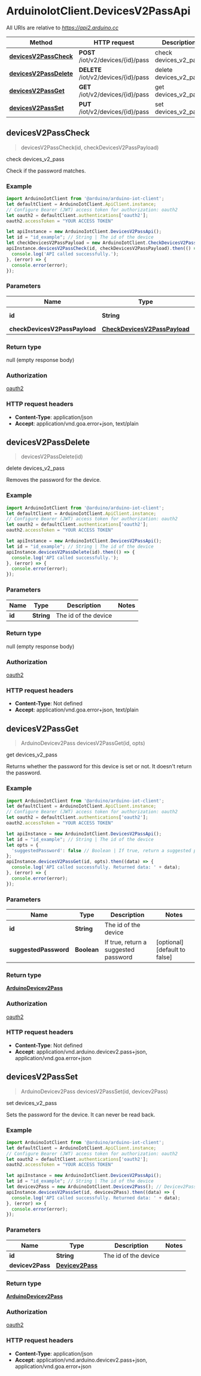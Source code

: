 # ArduinoIotClient.DevicesV2PassApi

All URIs are relative to *https://api2.arduino.cc*

Method | HTTP request | Description
------------- | ------------- | -------------
[**devicesV2PassCheck**](DevicesV2PassApi.md#devicesV2PassCheck) | **POST** /iot/v2/devices/{id}/pass | check devices_v2_pass
[**devicesV2PassDelete**](DevicesV2PassApi.md#devicesV2PassDelete) | **DELETE** /iot/v2/devices/{id}/pass | delete devices_v2_pass
[**devicesV2PassGet**](DevicesV2PassApi.md#devicesV2PassGet) | **GET** /iot/v2/devices/{id}/pass | get devices_v2_pass
[**devicesV2PassSet**](DevicesV2PassApi.md#devicesV2PassSet) | **PUT** /iot/v2/devices/{id}/pass | set devices_v2_pass



## devicesV2PassCheck

> devicesV2PassCheck(id, checkDevicesV2PassPayload)

check devices_v2_pass

Check if the password matches.

### Example

```javascript
import ArduinoIotClient from '@arduino/arduino-iot-client';
let defaultClient = ArduinoIotClient.ApiClient.instance;
// Configure Bearer (JWT) access token for authorization: oauth2
let oauth2 = defaultClient.authentications['oauth2'];
oauth2.accessToken = "YOUR ACCESS TOKEN"

let apiInstance = new ArduinoIotClient.DevicesV2PassApi();
let id = "id_example"; // String | The id of the device
let checkDevicesV2PassPayload = new ArduinoIotClient.CheckDevicesV2PassPayload(); // CheckDevicesV2PassPayload | 
apiInstance.devicesV2PassCheck(id, checkDevicesV2PassPayload).then(() => {
  console.log('API called successfully.');
}, (error) => {
  console.error(error);
});

```

### Parameters


Name | Type | Description  | Notes
------------- | ------------- | ------------- | -------------
 **id** | **String**| The id of the device | 
 **checkDevicesV2PassPayload** | [**CheckDevicesV2PassPayload**](CheckDevicesV2PassPayload.md)|  | 

### Return type

null (empty response body)

### Authorization

[oauth2](../README.md#oauth2)

### HTTP request headers

- **Content-Type**: application/json
- **Accept**: application/vnd.goa.error+json, text/plain


## devicesV2PassDelete

> devicesV2PassDelete(id)

delete devices_v2_pass

Removes the password for the device.

### Example

```javascript
import ArduinoIotClient from '@arduino/arduino-iot-client';
let defaultClient = ArduinoIotClient.ApiClient.instance;
// Configure Bearer (JWT) access token for authorization: oauth2
let oauth2 = defaultClient.authentications['oauth2'];
oauth2.accessToken = "YOUR ACCESS TOKEN"

let apiInstance = new ArduinoIotClient.DevicesV2PassApi();
let id = "id_example"; // String | The id of the device
apiInstance.devicesV2PassDelete(id).then(() => {
  console.log('API called successfully.');
}, (error) => {
  console.error(error);
});

```

### Parameters


Name | Type | Description  | Notes
------------- | ------------- | ------------- | -------------
 **id** | **String**| The id of the device | 

### Return type

null (empty response body)

### Authorization

[oauth2](../README.md#oauth2)

### HTTP request headers

- **Content-Type**: Not defined
- **Accept**: application/vnd.goa.error+json, text/plain


## devicesV2PassGet

> ArduinoDevicev2Pass devicesV2PassGet(id, opts)

get devices_v2_pass

Returns whether the password for this device is set or not. It doesn&#39;t return the password.

### Example

```javascript
import ArduinoIotClient from '@arduino/arduino-iot-client';
let defaultClient = ArduinoIotClient.ApiClient.instance;
// Configure Bearer (JWT) access token for authorization: oauth2
let oauth2 = defaultClient.authentications['oauth2'];
oauth2.accessToken = "YOUR ACCESS TOKEN"

let apiInstance = new ArduinoIotClient.DevicesV2PassApi();
let id = "id_example"; // String | The id of the device
let opts = {
  'suggestedPassword': false // Boolean | If true, return a suggested password
};
apiInstance.devicesV2PassGet(id, opts).then((data) => {
  console.log('API called successfully. Returned data: ' + data);
}, (error) => {
  console.error(error);
});

```

### Parameters


Name | Type | Description  | Notes
------------- | ------------- | ------------- | -------------
 **id** | **String**| The id of the device | 
 **suggestedPassword** | **Boolean**| If true, return a suggested password | [optional] [default to false]

### Return type

[**ArduinoDevicev2Pass**](ArduinoDevicev2Pass.md)

### Authorization

[oauth2](../README.md#oauth2)

### HTTP request headers

- **Content-Type**: Not defined
- **Accept**: application/vnd.arduino.devicev2.pass+json, application/vnd.goa.error+json


## devicesV2PassSet

> ArduinoDevicev2Pass devicesV2PassSet(id, devicev2Pass)

set devices_v2_pass

Sets the password for the device. It can never be read back.

### Example

```javascript
import ArduinoIotClient from '@arduino/arduino-iot-client';
let defaultClient = ArduinoIotClient.ApiClient.instance;
// Configure Bearer (JWT) access token for authorization: oauth2
let oauth2 = defaultClient.authentications['oauth2'];
oauth2.accessToken = "YOUR ACCESS TOKEN"

let apiInstance = new ArduinoIotClient.DevicesV2PassApi();
let id = "id_example"; // String | The id of the device
let devicev2Pass = new ArduinoIotClient.Devicev2Pass(); // Devicev2Pass | 
apiInstance.devicesV2PassSet(id, devicev2Pass).then((data) => {
  console.log('API called successfully. Returned data: ' + data);
}, (error) => {
  console.error(error);
});

```

### Parameters


Name | Type | Description  | Notes
------------- | ------------- | ------------- | -------------
 **id** | **String**| The id of the device | 
 **devicev2Pass** | [**Devicev2Pass**](Devicev2Pass.md)|  | 

### Return type

[**ArduinoDevicev2Pass**](ArduinoDevicev2Pass.md)

### Authorization

[oauth2](../README.md#oauth2)

### HTTP request headers

- **Content-Type**: application/json
- **Accept**: application/vnd.arduino.devicev2.pass+json, application/vnd.goa.error+json

